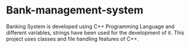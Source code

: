 # Bank-management-system
Banking System is developed using C++ Programming Language and different variables, strings have been used for the development of it. This project uses classes and file handling features of C++. 

